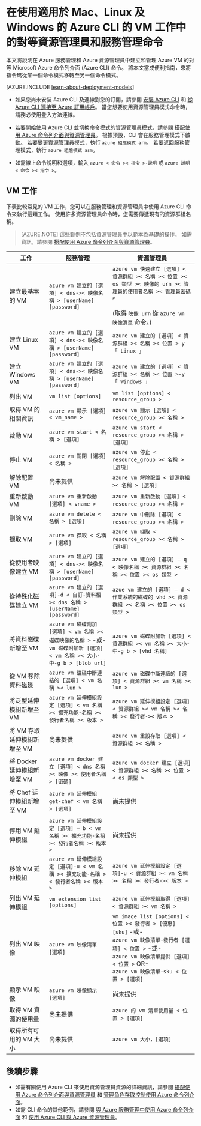 <properties
    pageTitle="適用於 VM 工作的對等 Azure CLI 命令 |Microsoft Azure"
    description="對等的 Azure CLI 命令，在 Azure 資源管理員和 Azure 服務管理模式中建立和管理 Azure VM"
    services="virtual-machines"
    documentationCenter=""
    authors="dlepow"
    manager="timlt"
    editor=""
    tags="azure-resource-manager,azure-service-management"/>

<tags
    ms.service="virtual-machines"
    ms.devlang="na"
    ms.topic="article"
    ms.tgt_pltfrm="command-line-interface"
    ms.workload="infrastructure-services"
    ms.date="08/28/2015"
    ms.author="danlep"/>



# 在使用適用於 Mac、Linux 及 Windows 的 Azure CLI 的 VM 工作中的對等資源管理員和服務管理命令

本文將說明在 Azure 服務管理和 Azure 資源管理員中建立和管理 Azure VM 的對等 Microsoft Azure 命令列介面 (Azure CLI) 命令。 將本文當成便利指南，來將指令碼從某一個命令模式移轉至另一個命令模式。

[AZURE.INCLUDE [learn-about-deployment-models](../../includes/learn-about-deployment-models-both-include.md)]



* 如果您尚未安裝 Azure CLI 及連線到您的訂閱，請參閱 [安裝 Azure CLI](../xplat-cli-install.md) 和 [從 Azure CLI 連接至 Azure 訂用帳戶](../xplat-cli-connect.md)。 當您想要使用資源管理員模式命令時，請務必使用登入方法連線。

* 若要開始使用 Azure CLI 並切換命令模式的資源管理員模式，請參閱 [搭配使用 Azure 命令列介面與資源管理員](xplat-cli-azure-resource-manager.md)。 根據預設，CLI 會在服務管理模式下啟動。 若要變更資源管理員模式，執行 `azure 組態模式 arm`。 若要返回服務管理模式，執行 `azure 組態模式 asm`。

* 如需線上命令說明和選項，輸入 `azure < 命令 >< 指令 >-說明` 或 `azure 說明 < 命令 >< 指令 >`。

## VM 工作

下表比較常見的 VM 工作，您可以在服務管理和資源管理員中使用 Azure CLI 命令來執行這類工作。 使用許多資源管理員命令時，您需要傳遞現有的資源群組名稱。
> [AZURE.NOTE] 這些範例不包括資源管理員中以範本為基礎的操作。 如需資訊，請參閱 [搭配使用 Azure 命令列介面與資源管理員](xplat-cli-azure-resource-manager.md)。

 工作| 服務管理| 資源管理員
-------------- | ----------- | -------------------------
 建立最基本的 VM| `azure vm 建立的 [選項] < dns->< 映像名稱 > [userName] [password]`| `azure vm 快速建立 [選項] < 資源群組 >< 名稱 >< 位置 >< os 類型 >< 映像的 urn >< 管理員的使用者名稱 >< 管理員密碼 >`<br/><br/>(取得 `映像 urn` 從 `azure vm 映像清單` 命令。)
 建立 Linux VM| `azure vm 建立的 [選項] < dns->< 映像名稱 > [userName] [password]`| `azure vm 建立的 [選項] < 資源群組 >< 名稱 >< 位置 > y 「 Linux 」`
 建立 Windows VM| `azure vm 建立的 [選項] < dns->< 映像名稱 > [userName] [password]`| `azure vm 建立的 [選項] < 資源群組 >< 名稱 >< 位置 >-y 「 Windows 」`
 列出 VM| `vm list [options]`| `vm list [options] < resource_group >`
 取得 VM 的相關資訊| `azure vm 顯示 [選項] < vm_name >`| `azure vm 顯示 [選項] < resource_group >< 名稱 >`
 啟動 VM| `azure vm start < 名稱 > [選項]`| `azure vm start < resource_group >< 名稱 > [選項]`
 停止 VM| `azure vm 關閉 [選項] < 名稱 >`| `azure vm 停止 < resource_group >< 名稱 > [選項]`
 解除配置 VM| 尚未提供| `azure vm 解除配置 < 資源群組 >< 名稱 > [選項]`
 重新啟動 VM| `azure vm 重新啟動 [選項] < vname >`| `azure vm 重新啟動 [選項] < resource_group >< 名稱 >`
 刪除 VM| `azure vm delete < 名稱 > [選項]`| `azure vm 中刪除 [選項] < resource_group >< 名稱 >`
 擷取 VM| `azure vm 擷取 < 名稱 > [選項]`| `azure vm 擷取 < resource_group >< 名稱 > [選項]`
 從使用者映像建立 VM| `azure vm 建立的 [選項] < dns->< 映像名稱 > [userName] [password]`| `azure vm 建立的 [選項] – q < 映像名稱 >< 資源群組 >< 名稱 >< 位置 >< os 類型 >`
 從特殊化磁碟建立 VM| `azure vm 建立的 [選項]-d < 自訂-資料檔 >< dns 名稱 > [userName] [password]`| `azue vm 建立的 [選項] – d < 作業系統的磁碟的 vhd >< 資源群組 >< 名稱 >< 位置 >< os 類型 >`
 將資料磁碟新增至 VM| `azure vm 磁碟附加 [選項] < vm 名稱 >< 磁碟映像的名稱 >` -或- <br/>  `vm 磁碟附加新 [選項] < vm 名稱 >< 大小-中-g b > [blob url]`| `azure vm 磁碟附加新 [選項] < 資源群組 >< vm 名稱 >< 大小-中-g b > [vhd 名稱]`
 從 VM 移除資料磁碟| `azure vm 磁碟中斷連結的 [選項] < vm 名稱 >< lun >`| `azure vm 磁碟中斷連結的 [選項] < 資源群組 >< vm 名稱 >< lun >`
 將泛型延伸模組新增至 VM| `azure vm 延伸模組設定 [選項] < vm 名稱 >< 擴充功能-名稱 >< 發行者名稱 >< 版本 >`| `azure vm 延伸模組設定 [選項] < 資源群組 >< vm 名稱 >< 名稱 >< 發行者->< 版本 >`
 將 VM 存取延伸模組新增至 VM| 尚未提供| `azure vm 重設存取 [選項] < 資源群組 >< 名稱 >`
 將 Docker 延伸模組新增至 VM| `azure vm docker 建立 [選項] < dns 名稱 >< 映像 >< 使用者名稱 > [密碼]`| `azure vm docker 建立 [選項] < 資源群組 >< 名稱 >< 位置 >< os 類型 >`
 將 Chef 延伸模組新增至 VM| `azure vm 延伸模組 get-chef < vm 名稱 > [選項]`| 尚未提供
 停用 VM 延伸模組| `azure vm 延伸模組設定 [選項] – b < vm 名稱 >< 擴充功能-名稱 >< 發行者名稱 >< 版本 >`| 尚未提供
 移除 VM 延伸模組| `azure vm 延伸模組設定 [選項]-u < vm 名稱 >< 擴充功能-名稱 >< 發行者名稱 >< 版本 >`| `azure vm 延伸模組設定 [選項]-u < 資源群組 >< vm 名稱 >< 名稱 >< 發行者->< 版本 >`
 列出 VM 延伸模組| `vm extension list [options]`| `azure vm 延伸模組取得 [選項] < 資源群組 >< vm 名稱 >`
 列出 VM 映像| `azure vm 映像清單 [選項]`| `vm image list [options] < 位置 >< 發行者 > [優惠] [sku]` -或- <br/> `azure vm 映像清單-發行者 [選項] < 位置 >` -或- <br/> `azure vm 映像清單提供 [選項] < 位置 >` OR- <br/> `azure vm 映像清單-sku < 位置 > [選項]`
 顯示 VM 映像| `azure vm 映像顯示 [選項]`| 尚未提供
 取得 VM 資源的使用量| 尚未提供| `azure 的 vm 清單使用量 < 位置 > [選項]`
 取得所有可用的 VM 大小| 尚未提供| `azure vm 大小，[選項]`


## 後續步驟

* 如需有關使用 Azure CLI 來使用資源管理員資源的詳細資訊，請參閱 [搭配使用 Azure 命令列介面與資源管理員](xplat-cli-azure-resource-manager.md) 和 [管理角色存取控制使用 Azure 命令列介面](../role-based-access-control-xplat-cli-install.md)。
* 如需 CLI 命令的其他範例，請參閱 [與 Azure 服務管理中使用 Azure 命令列介面](../virtual-machines-command-line-tools.md) 和
[使用 Azure CLI 與 Azure 資源管理員](azure-cli-arm-commands.md)。





